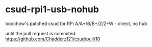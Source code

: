 # csud-rpi1-usb-nohub
boochow's patched csud for RPi A/A+/B/B+/Z/Z+W - direct, no hub

until the pull request is commited: https://github.com/Chadderz121/csud/pull/10
